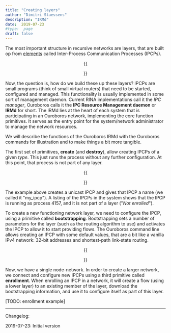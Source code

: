 ```yaml
---
title: "Creating layers"
author: "Dimitri Staessens"
description: "IRMd"
date:  2019-07-23
#type:  page
draft: false
---
```


The most important structure in recursive networks are layers, that
are built op from [elements](/docs/elements/) called Inter-Process
Communication Processes (IPCPs).

<center>
{{<figure class="fl w-90"
          src="/images/creating_layers.jpg">}}
</center>

Now, the question is, how do we build these up these layers? IPCPs are
small programs (think of small virtual routers) that need to be
started, configured and managed. This functionality is usually
implemented in some sort of management daemon. Current RINA
implementations call it the *IPC manager*, Ouroboros calls it the
__IPC Resource Management daemon__ or __IRMd__ for short. The IRMd
lies at the heart of each system that is participating in an Ouroboros
network, implementing the core function primitives. It serves as the
entry point for the system/network administrator to manage the network
resources.

We will describe the functions of the Ouroboros IRMd with the
Ouroboros commands for illustration and to make things a bit more
tangible.

The first set of primitives, __create__ (and __destroy__), allow
creating IPCPs of a given *type*. This just runs the process without
any further configuration. At this point, that process is not part of
any layer.

<center>
{{<figure class="c w-60"
          src="/images/irm_ipcp_create.png">}}
</center>

The example above creates a unicast IPCP and gives that IPCP a name
(we called it "my_ipcp"). A listing of the IPCPs in the system shows
that the IPCP is running as process 4157, and it is not part of a
layer ("*Not enrolled*").

To create a new functioning network layer, we need to configure the
IPCP, using a primitive called __bootstrapping__. Bootstrapping sets a
number of parameters for the layer (such as the routing algorithm to
use) and activates the IPCP to allow it to start providing flows.  The
Ouroboros command line allows creating an IPCP with some default
values, that are a bit like a vanilla IPv4 network: 32-bit addresses
and shortest-path link-state routing.

<center>
{{<figure class="c w-60"
          src="/images/irm_ipcp_bootstrap.png">}}
</center>

Now, we have a single node-network. In order to create a larger
network, we connect and configure new IPCPs using a third primitive
called __enrollment__. When enrolling an IPCP in a network, it will
create a flow (using a lower layer) to an existing member of the
layer, download the bootstrapping information, and use it to configure
itself as part of this layer.

[TODO: enrollment example]

---
Changelog:

2019-07-23: Initial version
